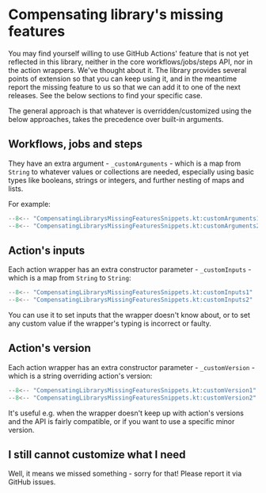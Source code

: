 # Compensating library's missing features

You may find yourself willing to use GitHub Actions' feature that is not yet reflected in this library, neither in the
core workflows/jobs/steps API, nor in the action wrappers. We've thought about it. The library provides several points
of extension so that you can keep using it, and in the meantime report the missing feature to us so that we can add it
to one of the next releases. See the below sections to find your specific case.

The general approach is that whatever is overridden/customized using the below approaches, takes the precedence over
built-in arguments.

## Workflows, jobs and steps

They have an extra argument - `_customArguments` - which is a map from `String` to whatever values or collections are
needed, especially using basic types like booleans, strings or integers, and further nesting of maps and lists.

For example:

```kotlin
--8<-- "CompensatingLibrarysMissingFeaturesSnippets.kt:customArguments1"
--8<-- "CompensatingLibrarysMissingFeaturesSnippets.kt:customArguments2"
```

## Action's inputs

Each action wrapper has an extra constructor parameter - `_customInputs` - which is a map from `String` to `String`:

```kotlin
--8<-- "CompensatingLibrarysMissingFeaturesSnippets.kt:customInputs1"
--8<-- "CompensatingLibrarysMissingFeaturesSnippets.kt:customInputs2"
```

You can use it to set inputs that the wrapper doesn't know about, or to set any custom value if the wrapper's typing is
incorrect or faulty.

## Action's version

Each action wrapper has an extra constructor parameter - `_customVersion` - which is a string overriding action's
version:

```kotlin
--8<-- "CompensatingLibrarysMissingFeaturesSnippets.kt:customVersion1"
--8<-- "CompensatingLibrarysMissingFeaturesSnippets.kt:customVersion2"
```

It's useful e.g. when the wrapper doesn't keep up with action's versions and the API is fairly compatible, or if you
want to use a specific minor version.

## I still cannot customize what I need

Well, it means we missed something - sorry for that! Please report it via GitHub issues.
